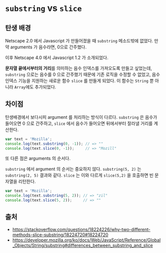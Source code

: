 # `substring` vs `slice`

## 탄생 배경
Netscape 2.0 에서 Javascript 가 만들어졌을 때 `substring` 메소드밖에 없었다.
만약 arguments 가 음수라면, 0으로 간주했다.

이후 Netscape 4.0 에서 Javascript 1.2 가 소개되었다.

**문자열 끝에서부터의 거리**를 의미하는 음수 인덱스를 가져오도록 만들고 싶었는데,
`substring` 으로는 음수를 0 으로 간주했기 때문에 기존 로직을 수정할 수 없었고, 
음수 인덱스 기능을 지원하는 새로운 함수 `slice` 를 만들게 되었다. 이 함수는 `String` 뿐 아니라 `Array`에도 추가되었다.

## 차이점
탄생배경에서 보다시피 argument 를 처리하는 방식이 다르다. `substring` 은 음수가 들어오면 0 으로 간주하고, 
`slice` 에서 음수가 들어오면 뒤에서부터 잘라낼 거리를 계산한다.

```js
var text = 'Mozilla';
console.log(text.substring(0, -1)); // => ""
console.log(text.slice(0, -1));     // => "Mozill"
```

또 다른 점은 arguments 의 순서다.
 
`substring` 에서 argument 의 순서는 중요하지 않다. `substring(5, 2)` 는 `substring(2, 5)` 결과와 같다.
`slice` 는 이와 다르게 `slice(5,2)` 을 호출하면 빈 문자열을 리턴한다.   

```js
var text = 'Mozilla';
console.log(text.substring(5, 2)); // => "zil"
console.log(text.slice(5, 2));     // => ""
```

## 출처

- https://stackoverflow.com/questions/18224226/why-two-different-methods-slice-substring/18224720#18224720
- https://developer.mozilla.org/ko/docs/Web/JavaScript/Reference/Global_Objects/String/substring#differences_between_substring_and_slice
